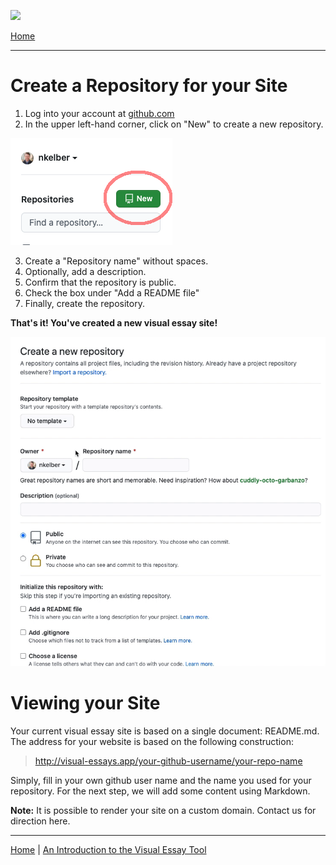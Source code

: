 <a href="https://juncture-digital.org"><img src="https://gitcdn.link/cdn/jstor-labs/juncture/main/images/ve-button.png"></a>

<param ve-config title="Documentation" component="default" class="documentation" fixed-header>

[<i class="fas fa-arrow-circle-left"></i> Home](/docs)

---
# Create a Repository for your Site

1. Log into your account at [github.com](http://github.com)
2. In the upper left-hand corner, click on "New" to create a new repository.

![The "new" button in github](new-repo.png)

3. Create a "Repository name" without spaces.
4. Optionally, add a description.
5. Confirm that the repository is public. 
6. Check the box under "Add a README file"
7. Finally, create the repository. 

**That's it! You've created a new visual essay site!**

![Steps 3-7 for creating a repository](create-repo.gif)

# Viewing your Site

Your current visual essay site is based on a single document: README.md. The address for your website is based on the following construction:

> http://visual-essays.app/your-github-username/your-repo-name

Simply, fill in your own github user name and the name you used for your repository. For the next step, we will add some content using Markdown.

**Note:** It is possible to render your site on a custom domain. Contact us for direction here.

---
[<i class="fas fa-arrow-circle-left"></i> Home](/docs) | [An Introduction to the Visual Essay Tool <i class="fas fa-arrow-circle-right"></i>](/docs/authoring-intro)

